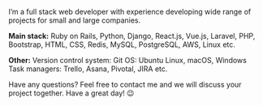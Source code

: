 I’m a full stack web developer with experience developing wide range of projects for small and large companies.

**Main stack:**
Ruby on Rails, 
Python, 
Django, 
React.js, 
Vue.js, 
Laravel, 
PHP, 
Bootstrap, 
HTML, 
CSS, 
Redis,
MySQL, 
PostgreSQL, 
AWS, 
Linux etc.

**Other:**
Version control system: Git
OS: Ubuntu Linux, macOS, Windows
Task managers: Trello, Asana, Pivotal, JIRA etc.

Have any questions?
Feel free to contact me and we will discuss your project together.
Have a great day! 😉
